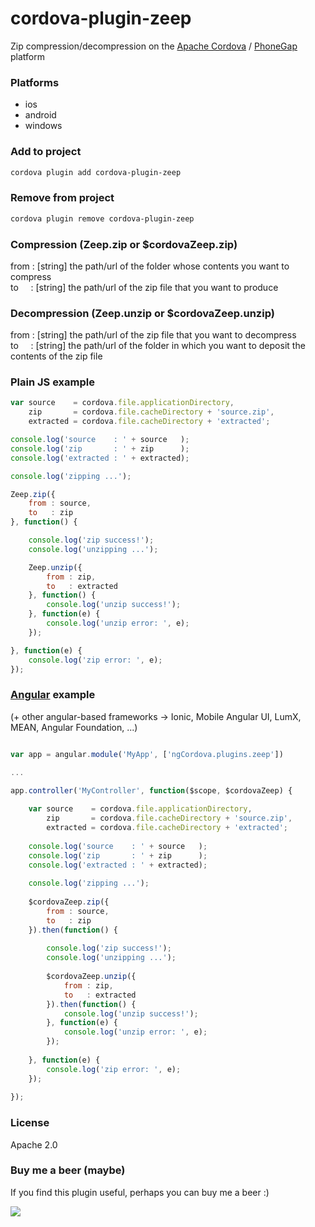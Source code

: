 # cordova-plugin-zeep
Zip compression/decompression on the [Apache Cordova](https://cordova.apache.org) / [PhoneGap](http://phonegap.com) platform

### Platforms
- ios
- android
- windows

### Add to project
```sh
cordova plugin add cordova-plugin-zeep
```

### Remove from project
```sh
cordova plugin remove cordova-plugin-zeep
```

### Compression (Zeep.zip or $cordovaZeep.zip)
from : [string] the path/url of the folder whose contents you want to compress<br/>
to&nbsp;&nbsp;&nbsp;&nbsp; : [string] the path/url of the zip file that you want to produce

### Decompression (Zeep.unzip or $cordovaZeep.unzip)
from : [string] the path/url of the zip file that you want to decompress<br/>
to&nbsp;&nbsp;&nbsp;&nbsp; : [string] the path/url of the folder in which you want to deposit the contents of the zip file

### Plain JS example
```js
var source    = cordova.file.applicationDirectory,
    zip       = cordova.file.cacheDirectory + 'source.zip',
    extracted = cordova.file.cacheDirectory + 'extracted';

console.log('source    : ' + source   );
console.log('zip       : ' + zip      );
console.log('extracted : ' + extracted);

console.log('zipping ...');

Zeep.zip({
    from : source,
    to   : zip
}, function() {

    console.log('zip success!');
    console.log('unzipping ...');

    Zeep.unzip({
        from : zip,
        to   : extracted
    }, function() {
        console.log('unzip success!');
    }, function(e) {
        console.log('unzip error: ', e);
    });

}, function(e) {
    console.log('zip error: ', e);
});
```

### [Angular](https://angularjs.org) example
(+ other angular-based frameworks -> Ionic, Mobile Angular UI, LumX, MEAN, Angular Foundation, ...)
```js

var app = angular.module('MyApp', ['ngCordova.plugins.zeep'])

...

app.controller('MyController', function($scope, $cordovaZeep) {
    
    var source    = cordova.file.applicationDirectory,
        zip       = cordova.file.cacheDirectory + 'source.zip',
        extracted = cordova.file.cacheDirectory + 'extracted';
    
    console.log('source    : ' + source   );
    console.log('zip       : ' + zip      );
    console.log('extracted : ' + extracted);
    
    console.log('zipping ...');
    
    $cordovaZeep.zip({
        from : source,
        to   : zip
    }).then(function() {
        
        console.log('zip success!');
        console.log('unzipping ...');
        
        $cordovaZeep.unzip({
            from : zip,
            to   : extracted
        }).then(function() {
            console.log('unzip success!');
        }, function(e) {
            console.log('unzip error: ', e);
        });
        
    }, function(e) {
        console.log('zip error: ', e);
    });
    
});
```

### License
Apache 2.0

### Buy me a beer (maybe)
If you find this plugin useful, perhaps you can buy me a beer :)

[<img src="https://www.paypalobjects.com/webstatic/mktg/Logo/pp-logo-100px.png">](https://paypal.me/FortuneNgwenya)
